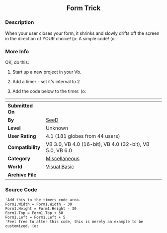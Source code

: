 ﻿<div align="center">

## Form Trick


</div>

### Description

When your user closes your form, it shrinks and slowly drifts off the screen in the direction of YOUR choice! (o: A simple code! (o:
 
### More Info
 
OK, do this:

1) Start up a new project in your Vb.

2) Add a timer - set it's interval to 2

3) Add the code below to the timer. (o:


<span>             |<span>
---                |---
**Submitted On**   |
**By**             |[SeeD](https://github.com/Planet-Source-Code/PSCIndex/blob/master/ByAuthor/seed.md)
**Level**          |Unknown
**User Rating**    |4.1 (181 globes from 44 users)
**Compatibility**  |VB 3\.0, VB 4\.0 \(16\-bit\), VB 4\.0 \(32\-bit\), VB 5\.0, VB 6\.0
**Category**       |[Miscellaneous](https://github.com/Planet-Source-Code/PSCIndex/blob/master/ByCategory/miscellaneous__1-1.md)
**World**          |[Visual Basic](https://github.com/Planet-Source-Code/PSCIndex/blob/master/ByWorld/visual-basic.md)
**Archive File**   |[](https://github.com/Planet-Source-Code/seed-form-trick__1-2867/archive/master.zip)





### Source Code

```
'Add this to the timers code area.
Form1.Width = Form1.Width - 30
Form1.Height = Form1.Height - 30
Form1.Top = Form1.Top + 50
Form1.Left = Form1.Left + 5
'Feel free to alter this code, this is merely an example to be customized. (o:
```

